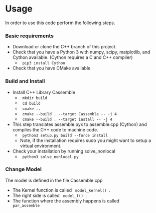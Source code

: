 # Usage 

In order to use this code perform the following steps.
### Basic requirements
- Download or clone the C++ branch of this project.
- Check that you have a Python 3 with numpy, scipy, matplotlib, and Cython available.
 (Cython requires a C and C++ compiler)
    - <code> pip3 install Cython </code>
- Check that you have CMake available

### Build and Install
- Install C++ Library Cassemble
    - <code> mkdir build </code>
    - <code> cd build </code>
    - <code> cmake .. </code>
    - <code> cmake --build . --target Cassemble -- -j 4 </code>
    - <code> cmake --build . --target install -- -j 4 </code>
- This step translates assemble.pyx to assemble.cpp (Cython) and compiles the C++ code to machine code.
    - <code> python3 setup.py build --force install</code>
    - Note, if the installation requires sudo you might want to setup a virtual environment.
- Check your installation by running solve_nonlocal
    - <code> python3 solve_nonlocal.py </code>
    
### Change Model
The model is defined in the file Cassemble.cpp
- The Kernel function is called <code>  model_kernel() </code>.
- The right side is called <code>  model_f() </code>.
- The function where the assembly happens is called <code> par_assemble </code>